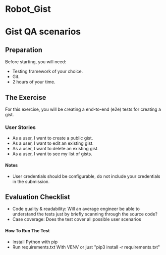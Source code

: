 # Robot_Gist

# Gist QA scenarios

## Preparation

Before starting, you will need:

- Testing framework of your choice.
- Git.
- 2 hours of your time.

## The Exercise

For this exercise, you will be creating a end-to-end (e2e) tests for creating a gist.

### User Stories

- As a user, I want to create a public gist.
- As a user, I want to edit an existing gist.
- As a user, I want to delete an existing gist.
- As a user, I want to see my list of gists.

#### Notes

- User credentials should be configurable, do not include your credentials in the submission.

## Evaluation Checklist

* Code quality & readability: Will an average engineer be able to understand the tests just by briefly scanning through the source code?
* Case coverage: Does the test cover all possible user scenarios


#### How To Run The Test
* Install Python with pip
* Run requirements.txt With VENV or just "pip3 install -r requirements.txt"

